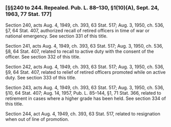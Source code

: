 ### [§§240 to 244. Repealed. Pub. L. 88–130, §1(10)(A), Sept. 24, 1963, 77 Stat. 177] ###

Section 240, acts Aug. 4, 1949, ch. 393, 63 Stat. 517; Aug. 3, 1950, ch. 536, §7, 64 Stat. 407, authorized recall of retired officers in time of war or national emergency. See section 331 of this title.

Section 241, acts Aug. 4, 1949, ch. 393, 63 Stat. 517; Aug. 3, 1950, ch. 536, §8, 64 Stat. 407, related to recall to active duty with the consent of the officer. See section 332 of this title.

Section 242, acts Aug. 4, 1949, ch. 393, 63 Stat. 517; Aug. 3, 1950, ch. 536, §9, 64 Stat. 407, related to relief of retired officers promoted while on active duty. See section 333 of this title.

Section 243, acts Aug. 4, 1949, ch. 393, 63 Stat. 517; Aug. 3, 1950, ch. 536, §10, 64 Stat. 407; Aug. 14, 1957, Pub. L. 85–144, §1, 71 Stat. 366, related to retirement in cases where a higher grade has been held. See section 334 of this title.

Section 244, act Aug. 4, 1949, ch. 393, 63 Stat. 517, related to resignation when out of line of promotion.